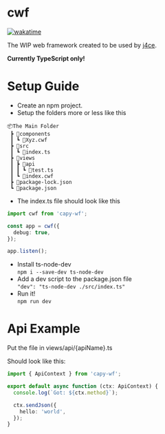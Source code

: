 # cwf

[![wakatime](https://wakatime.com/badge/user/81d95bac-b8dd-495f-a6ea-b03daa3dc2ca/project/d6d935bb-3097-4066-a98f-e5a7684afa45.svg)](https://wakatime.com/badge/user/81d95bac-b8dd-495f-a6ea-b03daa3dc2ca/project/d6d935bb-3097-4066-a98f-e5a7684afa45)

The WIP web framework created to be used by [j4ce](https://github.com/j4cegh).

<b>Currently TypeScript only!</b>

# Setup Guide

- Create an npm project.
- Setup the folders more or less like this
  <br>

```
📦The Main Folder
 ┣ 📂components
 ┃ ┗ 📜Xyz.cwf
 ┣ 📂src
 ┃ ┗ 📜index.ts
 ┣ 📂views
 ┃ ┣ 📂api
 ┃ ┃ ┗ 📜test.ts
 ┃ ┗ 📜index.cwf
 ┣ 📜package-lock.json
 ┗ 📜package.json
```

- The index.ts file should look like this

```ts
import cwf from 'capy-wf';

const app = cwf({
  debug: true,
});

app.listen();
```

- Install ts-node-dev
  <br>
  `npm i --save-dev ts-node-dev`
- Add a dev script to the package.json file
  <br>
  `"dev": "ts-node-dev ./src/index.ts"`
- Run it!
  <br>
  `npm run dev`

# Api Example

Put the file in views/api/{apiName}.ts

Should look like this:

```ts
import { ApiContext } from 'capy-wf';

export default async function (ctx: ApiContext) {
  console.log(`Got: ${ctx.method}`);

  ctx.sendJson({
    hello: 'world',
  });
}
```
